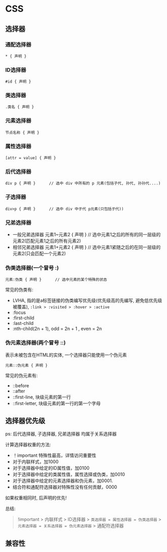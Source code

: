 # CSS

## 选择器
### 通配选择器
    * { 声明 }
### ID选择器
    #id { 声明 }
### 类选择器
    .类名 { 声明 }
### 元素选择器
    节点名称 { 声明 }
### 属性选择器
    [attr = value] { 声明 }
### 后代选择器
    div p { 声明 }      // 选中 div 中所有的 p 元素(包括子代, 孙代, 孙孙代....)
### 子选择器
    div>p { 声明 }      // 选中 div 中子代 p元素(只包括子代))
### 兄弟选择器
- 一般兄弟选择器
    元素1~元素2 { 声明 }    // 选中元素1之后的所有的同一层级的元素2(匹配元素1之后的所有元素2)
- 相邻兄弟选择器
    元素1+元素2 { 声明 }    // 选中元素1紧随之后的在同一层级的元素2(只会匹配一个元素2)
### 伪类选择器(一个冒号 :)
    元素:伪类 { 声明 }      // 选中元素的某个特殊的状态
    
常见的伪类有: 
- LVHA, 指的是a标签链接的伪类编写优先级(优先级高的先编写, 避免低优先级被覆盖),  `:link > :visited > :hover > :active `
- :focus
- :first-child
- :last-child
- :nth-child(2n + 1), odd = 2n + 1  , even = 2n

### 伪元素选择器(两个冒号 ::)
表示未被包含在HTML的实体, 一个选择器只能使用一个伪元素  

    元素::伪元素 { 声明 }

常见的伪元素有:
- ::before
- ::after
- ::first-line, 块级元素的第一行
- ::first-letter, 块级元素的第一行的第一个字母








## 选择器优先级
ps: 后代选择器, 子选择器, 兄弟选择器 均属于关系选择器

计算选择器权重的方法:
- ！important 特殊性最高，详情访问重要性
- 对于内联样式，加1000
- 对于选择器中给定的ID属性值，加0100
- 对于选择器中给定的类属性值，属性选择或伪类，加0010
- 对于选择器中给定的元素选择器和伪元素，加0001.
- 结合符和通配符选择器对特殊性没有任何贡献，0000

如果权重相同时, 后声明的优先!

总结:  
> !important > 内联样式 > ID选择器 > `类选择器 = 属性选择器 = 伪类选择器` > `元素选择器 = 关系选择器 = 伪元素选择器` > 通配符选择器


## 兼容性
